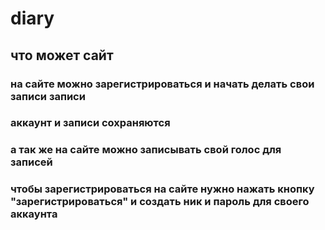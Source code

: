 # diary
## что может сайт
### на сайте можно зарегистрироваться и начать делать свои записи записи
### аккаунт и записи сохраняются
### а так же на сайте можно записывать свой голос для записей
### чтобы зарегистрироваться на сайте нужно нажать кнопку "зарегистрироваться" и создать ник и пароль для своего аккаунта
